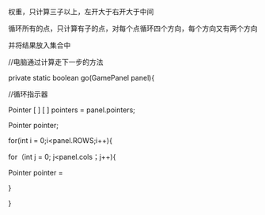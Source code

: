 权重，只计算三子以上，左开大于右开大于中间

循环所有的点，只计算有子的点，对每个点循环四个方向，每个方向又有两个方向

并将结果放入集合中

//电脑通过计算走下一步的方法

private static boolean go(GamePanel panel){

//循环指示器

Pointer [ ] [ ] pointers = panel.pointers;

Pointer pointer;

for(int i = 0;i<panel.ROWS;i++){

for（int j = 0; j<panel.cols；j++){

Pointer pointer = 

}

}
